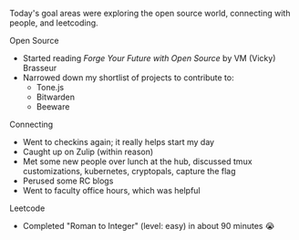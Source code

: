 <!-- title: Recurse Center Week 4: Tuesday Jan 23 -->

Today's goal areas were exploring the open source world, connecting with people, and leetcoding.

Open Source

- Started reading _Forge Your Future with Open Source_ by VM (Vicky) Brasseur
- Narrowed down my shortlist of projects to contribute to:
  - Tone.js
  - Bitwarden
  - Beeware

Connecting

- Went to checkins again; it really helps start my day
- Caught up on Zulip (within reason) 
- Met some new people over lunch at the hub, discussed tmux customizations, kubernetes, cryptopals, capture the flag
- Perused some RC blogs
- Went to faculty office hours, which was helpful

Leetcode

- Completed "Roman to Integer" (level: easy) in about 90 minutes 😭